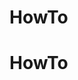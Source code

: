 # HowTo
<html>
<head>
<title>HowTo</title>
<h1>HowTo</h1>
<link href="./style.css" rel="stylesheet" type="text/css"/>
</head>
</html>
